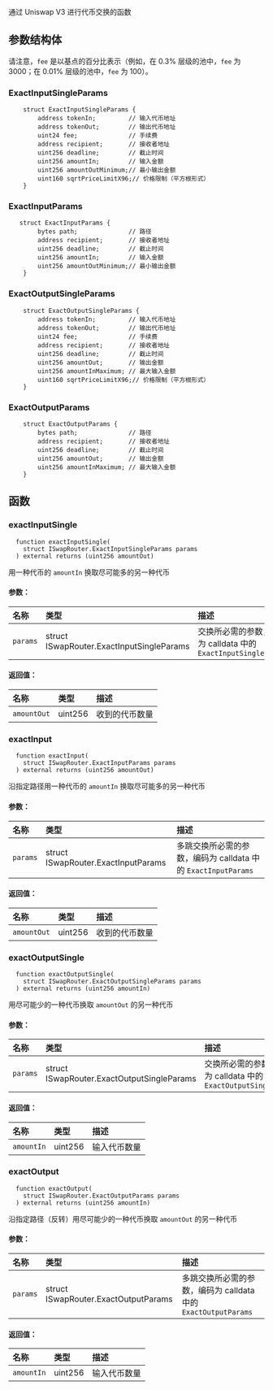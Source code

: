 通过 Uniswap V3 进行代币交换的函数

## 参数结构体

请注意，`fee` 是以基点的百分比表示（例如，在 0.3% 层级的池中，`fee` 为 3000；在 0.01% 层级的池中，`fee` 为 100）。

### ExactInputSingleParams

```solidity
    struct ExactInputSingleParams {
        address tokenIn;         // 输入代币地址
        address tokenOut;        // 输出代币地址
        uint24 fee;              // 手续费
        address recipient;       // 接收者地址
        uint256 deadline;        // 截止时间
        uint256 amountIn;        // 输入金额
        uint256 amountOutMinimum;// 最小输出金额
        uint160 sqrtPriceLimitX96;// 价格限制（平方根形式）
    }
```

### ExactInputParams

```solidity
   struct ExactInputParams {
        bytes path;              // 路径
        address recipient;       // 接收者地址
        uint256 deadline;        // 截止时间
        uint256 amountIn;        // 输入金额
        uint256 amountOutMinimum;// 最小输出金额
    }
```

### ExactOutputSingleParams

```solidity
    struct ExactOutputSingleParams {
        address tokenIn;         // 输入代币地址
        address tokenOut;        // 输出代币地址
        uint24 fee;              // 手续费
        address recipient;       // 接收者地址
        uint256 deadline;        // 截止时间
        uint256 amountOut;       // 输出金额
        uint256 amountInMaximum; // 最大输入金额
        uint160 sqrtPriceLimitX96;// 价格限制（平方根形式）
    }
```

### ExactOutputParams

```solidity
    struct ExactOutputParams {
        bytes path;              // 路径
        address recipient;       // 接收者地址
        uint256 deadline;        // 截止时间
        uint256 amountOut;       // 输出金额
        uint256 amountInMaximum; // 最大输入金额
    }
```

## 函数

### exactInputSingle

```solidity
  function exactInputSingle(
    struct ISwapRouter.ExactInputSingleParams params
  ) external returns (uint256 amountOut)
```

用一种代币的 `amountIn` 换取尽可能多的另一种代币

#### 参数：

| 名称     | 类型                                      | 描述                                                                            |
| :------- | :---------------------------------------- | :------------------------------------------------------------------------------------- |
| `params` | struct ISwapRouter.ExactInputSingleParams | 交换所必需的参数，编码为 calldata 中的 `ExactInputSingleParams` |

#### 返回值：

| 名称        | 类型                                      | 描述                      |
| :---------- | :---------------------------------------- | :------------------------------- |
| `amountOut` | uint256                                   | 收到的代币数量               |

### exactInput

```solidity
  function exactInput(
    struct ISwapRouter.ExactInputParams params
  ) external returns (uint256 amountOut)
```

沿指定路径用一种代币的 `amountIn` 换取尽可能多的另一种代币

#### 参数：

| 名称     | 类型                                | 描述                                                                                |
| :------- | :---------------------------------- | :----------------------------------------------------------------------------------------- |
| `params` | struct ISwapRouter.ExactInputParams | 多跳交换所必需的参数，编码为 calldata 中的 `ExactInputParams` |

#### 返回值：

| 名称        | 类型                                | 描述                      |
| :---------- | :---------------------------------- | :------------------------------- |
| `amountOut` | uint256                             | 收到的代币数量               |

### exactOutputSingle

```solidity
  function exactOutputSingle(
    struct ISwapRouter.ExactOutputSingleParams params
  ) external returns (uint256 amountIn)
```

用尽可能少的一种代币换取 `amountOut` 的另一种代币

#### 参数：

| 名称     | 类型                                       | 描述                                                                             |
| :------- | :----------------------------------------- | :-------------------------------------------------------------------------------------- |
| `params` | struct ISwapRouter.ExactOutputSingleParams | 交换所必需的参数，编码为 calldata 中的 `ExactOutputSingleParams` |

#### 返回值：

| 名称       | 类型                                       | 描述                   |
| :--------- | :----------------------------------------- | :---------------------------- |
| `amountIn` | uint256                                    | 输入代币数量            |

### exactOutput

```solidity
  function exactOutput(
    struct ISwapRouter.ExactOutputParams params
  ) external returns (uint256 amountIn)
```

沿指定路径（反转）用尽可能少的一种代币换取 `amountOut` 的另一种代币

#### 参数：

| 名称     | 类型                                 | 描述                                                                                 |
| :------- | :----------------------------------- | :------------------------------------------------------------------------------------------ |
| `params` | struct ISwapRouter.ExactOutputParams | 多跳交换所必需的参数，编码为 calldata 中的 `ExactOutputParams` |

#### 返回值：

| 名称       | 类型                                 | 描述                   |
| :--------- | :----------------------------------- | :---------------------------- |
| `amountIn` | uint256                              | 输入代币数量            |